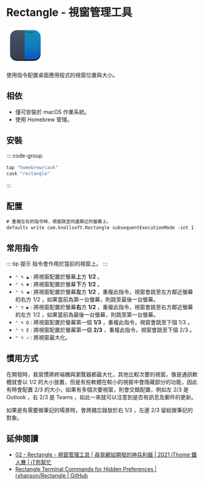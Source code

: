# Rectangle - 視窗管理工具 <Badge type="danger" text="macOS" /> <Badge type="warning" text="Homebrew" />

<p><img src="./assets/cover.png" style="height: 100px;" /></p>

使用指令配置桌面應用程式的視窗位置與大小。

## 相依

* 僅可安裝於 macOS 作業系統。
* 使用 Homebrew 管理。

## 安裝

::: code-group

```ruby [Brewfile]
tap "homebrew/cask"
cask "rectangle"
```

:::

## 配置

```shellscript 
# 重複左右的指令時，視窗跳至同邊鄰近的螢幕上。
defaults write com.knollsoft.Rectangle subsequentExecutionMode -int 1
```

## 常用指令

::: tip 提示
指令會作用於當前的視窗上。
:::

* `⌃ ⌥ ▲` : 將視窗配置於螢幕**上**方 **1/2** 。
* `⌃ ⌥ ▼` : 將視窗配置於螢幕**下**方 **1/2** 。
* `⌃ ⌥ ◀︎` : 將視窗配置於螢幕**左**方 **1/2** ，重複此指令，視窗會跳至左方鄰近螢幕的右方 1/2 ，如果當前為第一台螢幕，則跳至最後一台螢幕。
* `⌃ ⌥ ▶︎` : 將視窗配置於螢幕**右**方 **1/2** ，重複此指令，視窗會跳至右方鄰近螢幕的左方 1/2 ，如果當前為最後一台螢幕，則跳至第一台螢幕。
* `⌃ ⌥ D` : 將視窗配置於螢幕第一個 **1/3** ，重複此指令，視窗會跳至下個 1/3 。
* `⌃ ⌥ E` : 將視窗配置於螢幕第一個 **2/3** ，重複此指令，視窗會跳至下個 2/3 。
* `⌃ ⌥ ⏎` : 將視窗最大化。

## 慣用方式

在開發時，我習慣將終端機與瀏覽器都最大化，其他比較次要的視窗，像是通訊軟體就會以 1/2 的大小放置，但是有些軟體在較小的視窗中會隱藏部分的功能，因此有時會配置 2/3 的大小，如果有多個次要視窗，則會交錯配置，例如左 2/3 是 Outlook ，右 2/3 是 Teams ，如此一來就可以注意到是否有訊息及郵件的更新。

如果是有需要做筆記的場景時，會將備忘錄放於右 1/3 ，左邊 2/3 留給做筆記的對象。

## 延伸閱讀

* [02 - Rectangle - 視窗管理工具 | 尋覓網站開發的神兵利器 | 2021 iThome 鐵人賽 | iT邦幫忙](https://ithelp.ithome.com.tw/articles/10266526)
* [Rectangle Terminal Commands for Hidden Preferences | rxhanson/Rectangle | GitHub](https://github.com/rxhanson/Rectangle/blob/master/TerminalCommands.md)
